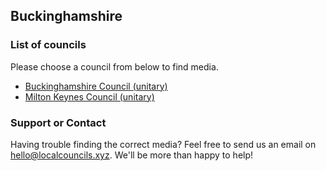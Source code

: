 ## Buckinghamshire

### List of councils

Please choose a council from below to find media.

* [Buckinghamshire Council (unitary)](https://github.com/SwipeSpark/General-Downloads/tree/main/Local%20Councils%20in%20England/Buckinghamshire/Buckinghamshire%20Council)
* [Milton Keynes Council (unitary)](https://github.com/SwipeSpark/General-Downloads/tree/main/Local%20Councils%20in%20England/Buckinghamshire/Milton%20Keynes%20Council)

### Support or Contact

Having trouble finding the correct media? Feel free to send us an email on hello@localcouncils.xyz. We'll be more than happy to help!
